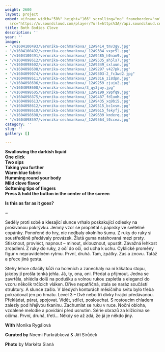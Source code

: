 ```yaml
---
weight: 2600
layout: project
embed: <iframe width="50%" height="166" scrolling="no" frameborder="no" allow="autoplay"
  src="https://w.soundcloud.com/player/?url=https%3A//api.soundcloud.com/tracks/893920588&color=%23ff5500&auto_play=false&hide_related=false&show_comments=true&show_user=true&show_reposts=false&show_teaser=true">
title: Both Bodies Clove
description: ''
year: ''
images:
- "/v1604100493/veronika-cechmankova/_12A9414_tmv3gy.jpg"
- "/v1604100492/veronika-cechmankova/_12A9334_vxpr5l.jpg"
- "/v1604100491/veronika-cechmankova/_12A9485_h0nan9.jpg"
- "/v1604098612/veronika-cechmankova/_12A9535_ah5ls7.jpg"
- "/v1604098602/veronika-cechmankova/_12A9349_sxluun.jpg"
- "/v1604098608/veronika-cechmankova/_12A9297_v427pk.jpg"
- "/v1604099074/veronika-cechmankova/_12A9303-2_fc3wd2.jpg"
- "/v1604098611/veronika-cechmankova/_12A9316_zi8dpn.jpg"
- "/v1604098606/veronika-cechmankova/_12A9259_zjuju2.jpg"
- "/v1604098608/veronika-cechmankova/3_qy3juy.jpg"
- "/v1604098605/veronika-cechmankova/_12A9199_x9pfq9.jpg"
- "/v1604098875/veronika-cechmankova/_12A9487_fd1uoh.jpg"
- "/v1604098613/veronika-cechmankova/_12A9435_xq9bi5.jpg"
- "/v1604098612/veronika-cechmankova/_12A9515_bc1xsm.jpg"
- "/v1604098610/veronika-cechmankova/_12A9615_fekyfj.jpg"
- "/v1604098608/veronika-cechmankova/_12A9639_kmderq.jpg"
- "/v1604098597/veronika-cechmankova/_12A9564_t0ccea.jpg"
category: ''
slug: ''
gallery: []

---
```

**Swallowing the darkish liquid  
One click  
Two sips  
Taking you further  
Warm blue fabric  
Humming round your body  
Mild clove flavor  
Softening tips of fingers  
Press & hold the button in the center of the screen**

**Is this as far as it goes?**

\~

Seděly proti sobě a klesající slunce vrhalo poskakující odlesky na prošívanou pokrývku. Jemný vzor se proplétal s paprsky ve světelné copánky. Ponořené do hry, nic nedbaly okolního šumu. Z ruky do ruky si soustředěně předávaly provázek. Žlutá guma natahovaná mezi prsty. Stisknout, provléct, napnout – minout, sklouznout, upustit. Závažná lehkost zrcadlení. Z ruky do ruky, z očí do očí, od ucha k uchu. Cyklické proměny figur v nepravidelném rytmu. První, druhá. Tam, zpátky. Zas a znovu. Tatáž a přece jiná gesta.

Stehy lehce otlačily kůži na holeních a zanechaly na ní klikatou stopu, jakoby jí prošla tenká jehla. Já, ty, ona, oni. Předat a přijmout. Jedna se zavrtěla, shlédla dolů na podušku a volnou rukou zapletla s elegancí do vzoru několik trčících vláken. Dříve nepatřičná, stala se naráz součástí struktury. A slunce zašlo. V bledých konturách měsíčního svitu bylo třeba pokračovat jen po hmatu. Level 3 – Dvě nebo tři dívky hrající předávanou. Překládat, párat, spojovat. Vidět, sdílet, poslouchat. S rostoucím chladem zalezly pod hřejivou tkaninu. Zachumlat se ruku v ruce. Noční obloha, vzdálené melodie a povídání před usnutím. Série obrazů za klížícíma se očima. První, druhá, třetí… Někdy se až zdá, že já je někdo jiný.

**With** Monika Rygálová

**Curated by** Noemi Purkrábková & Jiří Sirůček

**Photo** by Markéta Slaná